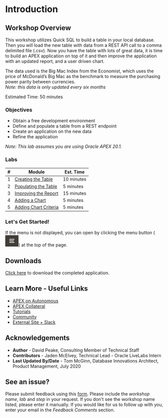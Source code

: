 # Introduction

## Workshop Overview
This workshop utilizes Quick SQL to build a table in your local database. Then you will load the new table with data from a REST API call to a comma delimited file (.csv). Now you have the table with lots of great data, it is time to build an APEX application on top of it and then improve the application with an updated report, and a user driven chart.

The data used is the Big Mac Index from the Economist, which uses the price of McDonald’s Big Mac as the benchmark to measure the purchasing power parity between currencies.   
*Note: this data is only updated every six months*

Estimated Time: 50 minutes

### Objectives

* Obtain a free development environment
* Define and populate a table from a REST endpoint
* Create an application on the new data
* Refine the application

*Note: This lab assumes you are using Oracle APEX 20.1.*

### Labs

| # | Module | Est. Time |
| --- | --- | --- |
| 1 | [Creating the Table](?lab=lab-1-creating-table) | 10 minutes |
| 2 | [Populating the Table](?lab=lab-2-populating-table) | 5 minutes |
| 3 | [Improving the Report](?lab=lab-3-improving-report) | 15 minutes |
| 4 | [Adding a Chart](?lab=lab-4-adding-chart) | 5 minutes |
| 5 | [Adding Chart Criteria](?lab=lab-5-adding-chart-criteria) | 5 minutes |

### **Let's Get Started!**

If the menu is not displayed, you can open by clicking the menu button (![Menu icon](./images/menu-button.png)) at the top of the page.

## Downloads

[Click here](files/remotedatasource-app.sql) to download the completed application.

## Learn More - Useful Links

- [APEX on Autonomous](https://apex.oracle.com/autonomous)
- [APEX Collateral](https://apex.oracle.com)
- [Tutorials](https://apex.oracle.com/en/learn/tutorials)
- [Community](https://apex.oracle.com/community)
- [External Site + Slack](http://apex.world)

## **Acknowledgements**

 - **Author** -  David Peake, Consulting Member of Technical Staff
 - **Contributors** - Jaden McElvey, Technical Lead - Oracle LiveLabs Intern
 - **Last Updated By/Date** - Tom McGinn, Database Innovations Architect, Product Management, July 2020

## See an issue?
Please submit feedback using this [form](https://apexapps.oracle.com/pls/apex/f?p=133:1:::::P1_FEEDBACK:1). Please include the *workshop name*, *lab* and *step* in your request.  If you don't see the workshop name listed, please enter it manually. If you would like for us to follow up with you, enter your email in the *Feedback Comments* section.
